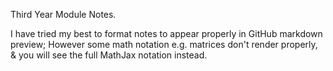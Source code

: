Third Year Module Notes.

I have tried my best to format notes to appear properly in GitHub markdown preview; However some math notation e.g. matrices don't render properly, & you will see the full MathJax notation instead.